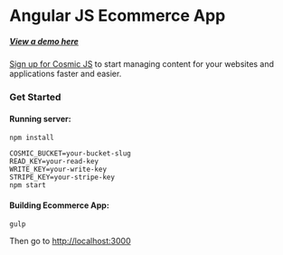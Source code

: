 # Angular JS Ecommerce App
##### [View a demo here](http://ecommerce.cosmicapp.co/)
[Sign up for Cosmic JS](https://cosmicjs.com/) to start managing content for your websites and applications faster and easier.
### Get Started


#### Running server:
```
npm install

COSMIC_BUCKET=your-bucket-slug 
READ_KEY=your-read-key 
WRITE_KEY=your-write-key 
STRIPE_KEY=your-stripe-key 
npm start
```

#### Building Ecommerce App:
```
gulp
```
Then go to [http://localhost:3000](http://localhost:3000)


